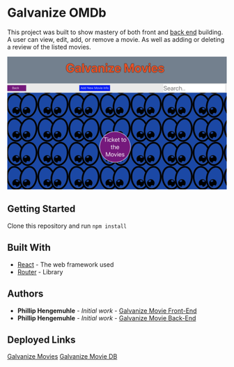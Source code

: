 # Galvanize OMDb

This project was built to show mastery of both front and [back end](https://github.com/phengemuhle/movies-fullstack-back) building. A user can view, edit, add, or remove a movie. As well as adding or deleting a review of the listed movies. 

![Home Screen of Galvanize OMDb](MoviesImg.png)


## Getting Started

Clone this repository and run `npm install`

## Built With

* [React](https://reactjs.org/docs/getting-started.html) - The web framework used
* [Router](https://github.com/ReactTraining/react-router/tree/master/packages/react-router/docs) - Library

## Authors

* **Phillip Hengemuhle** - *Initial work* - [Galvanize Movie Front-End](https://github.com/phengemuhle/movies-fullstack-front)
* **Phillip Hengemuhle** - *Initial work* - [Galvanize Movie Back-End](https://github.com/phengemuhle/movies-fullstack-back)

## Deployed Links
[Galvanize Movies](https://hengemuhle-movies.herokuapp.com/)
[Galvanize Movie DB](https://hengemuhle-movies-db.herokuapp.com/)